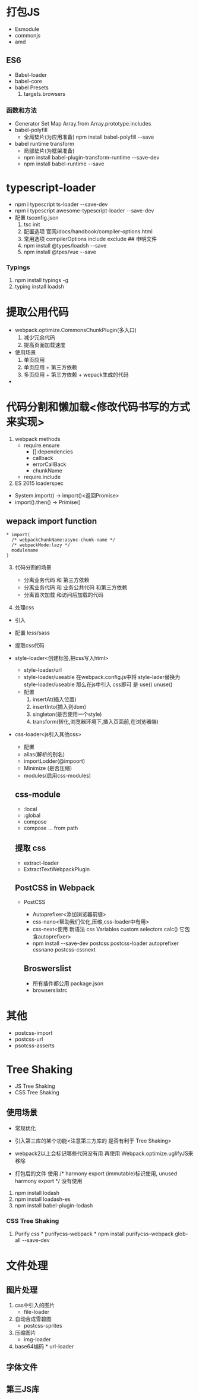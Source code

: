 # 打包JS
 * Esmodule
 * commonjs
 * amd
 ## ES6
  * Babel-loader
  * babel-core
  * babel Presets
    1. targets.browsers

  ### 函数和方法
  * Generator  Set Map  Array.from  Array.prototype.includes  
  * babel-polyfill
     * 全局垫片(为应用准备)  npm install babel-polyfill --save
  * babel runtime transform
     * 局部垫片(为框架准备)
     * npm install babel-plugin-transform-runtime --save-dev
     * npm install babel-runtime --save
 # typescript-loader
   * npm i typescript ts-loader --save-dev
   * npm i typescript awesome-typescript-loader --save-dev
   * 配置  tsconfig.json
      1. tsc init
      2. 配置选项  官网/docs/handbook/compiler-options.html
      3. 常用选项  compilerOptions  include exclude
    ## 申明文件
      1. npm install @types/loadsh --save
      2. npm install @tpes/vue --save
### Typings
  1. npm install typings -g
  2. typing install loadsh


# 提取公用代码
* webpack.optimize.CommonsChunkPlugin(多入口)
  1. 减少冗余代码
  2. 提高页面加载速度 
* 使用场景
  1. 单页应用
  2. 单页应用 + 第三方依赖
  3. 多页应用 + 第三方依赖 + wepack生成的代码 
*   
# 代码分割和懒加载<修改代码书写的方式来实现>
1. webpack methods
   * require.ensure
       * []:dependencies
       * callback
       * errorCallBack
       * chunkName
   * require.include    
2. ES 2015 loaderspec
  * System.import() -> import()<返回Promise>
  * import().then() -> Primise()
  ## wepack import function
    * import(
      /* webpackChunkName:async-chunk-name */
      /* webpackMode:lazy */
      modulename
    )
3. 代码分割的场景
   *  分离业务代码 和 第三方依赖
   * 分离业务代码 和 业务公共代码   和第三方依赖
   * 分离首次加载 和访问后加载的代码 

4. 处理css  
  * 引入
  * 配置 less/sass
  * 提取css代码 
  * style-loader<创建标签,把css写入html>
     * style-loader/url
     * style-loader/useable   在webpack.config.js中将 style-lader替换为 style-loader/useable 那么在js中引入 css即可 是 use()  unuse()
     * 配置
        1. insertAt(插入位置)
        2. insertInto(插入到dom)
        3. singleton(是否使用一个style)
        4. transform(转化,浏览器环境下,插入页面前,在浏览器端)
  * css-loader<js引入其他css>
     * 配置
      * alias(解析的别名)
      * importLodder(@impoort)
      * Minimize  (是否压缩)
      * modules(启用css-modules)

      ## css-module
       * :local
       * :global
       * compose
       * compose ... from path
     ## 提取 css
     *  extract-loader
     * ExtractTextWebpackPlugin 
     ## PostCSS in Webpack
     * PostCSS
       * Autoprefixer<添加浏览器前缀>
       * css-nano<帮助我们优化,压缩,css-loader中有用>
       * css-next<使用 新语法  css Variables  custom selectors calc()  它包含autoprefixer>
       * npm install --save-dev postcss postcss-loader autoprefixer cssnano postcss-cssnext 

       ## Broswerslist
        * 所有插件都公用 package.json
        * browserslistrc
 # 其他
 * postcss-import
 * postcss-url
 * psotcss-asserts

 # Tree Shaking
 * JS Tree Shaking
 * CSS Tree Shaking

 ## 使用场景
   * 常规优化
   * 引入第三库的某个功能<注意第三方库的 是否有利于 Tree Shaking>

 * webpack2以上会标记哪些代码没有用 再使用 Webpack.optimize.uglifyJS来移除 

 * 打包后的文件 使用  /* harmony export (immutable)标识使用, unused harmony export */ 没有使用 


 1. npm install lodash  
 2. npm install loadash-es
 3. npm install babel-plugin-lodash  

 ### CSS Tree Shaking
   1. Purify css
    * purifycss-webpack
    * npm install purifycss-webpack glob-all --save-dev

  # 文件处理
  ## 图片处理
   1. css中引入的图片
       * file-loader
   2. 自动合成雪碧图
       * postcss-sprites
   3. 压缩图片
       * img-loader
   4. base64编码
     * url-loader
  ## 字体文件
  ## 第三JS库<cdn>  
    
